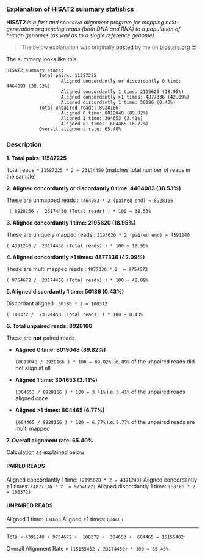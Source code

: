 
### Explanation of [HISAT2](https://ccb.jhu.edu/software/hisat2/index.shtml) summary statistics 

**HISAT2** *is a fast and sensitive alignment program for mapping next-generation sequencing reads (both DNA and RNA) to a population of human genomes (as well as to a single reference genome).*

> The below explanation was originally [posted](https://www.biostars.org/p/313264/#313355) by me on [biostars.org](www.biostars.org) :sunglasses:

The summary looks like this

```
HISAT2 summary stats:
            Total pairs: 11587225
                    Aligned concordantly or discordantly 0 time: 4464083 (38.53%)
                    Aligned concordantly 1 time: 2195620 (18.95%)
                    Aligned concordantly >1 times: 4877336 (42.09%)
                    Aligned discordantly 1 time: 50186 (0.43%)
            Total unpaired reads: 8928166
                    Aligned 0 time: 8019048 (89.82%)
                    Aligned 1 time: 304653 (3.41%)
                    Aligned >1 times: 604465 (6.77%)
            Overall alignment rate: 65.40%

```

### Description


**1. Total pairs: 11587225** 

Total reads = `11587225 * 2 = 23174450` (matches total number of reads in the sample)


**2. Aligned concordantly or discordantly 0 time: 4464083 (38.53%)**

These are unmapped reads :  `4464083 * 2 (paired end) = 8928166`

  

     ( 8928166 /  23174450 (Total reads) ) * 100 ~ 38.53%

**3. Aligned concordantly 1 time: 2195620 (18.95%)**

These are uniquely mapped reads : `2195620 * 2 (paired end) = 4391240`

   

    ( 4391240 /  23174450 (Total reads) ) * 100 ~ 18.95%

**4. Aligned concordantly >1 times: 4877336 (42.09%)**

These are multi mapped reads : `4877336 * 2  = 9754672`

    ( 9754672 /  23174450 (Total reads) ) * 100 ~ 42.09%

**5.Aligned discordantly 1 time: 50186 (0.43%)**

Discordant aligned : `50186 * 2 = 100372`

    ( 100372 /  23174450 (Total reads) ) * 100 ~ 0.43%

**6. Total unpaired reads: 8928166**

These are **not** paired reads

 - **Aligned 0 time: 8019048 (89.82%)**

    `(8019048 / 8928166 ) * 100 = 89.82%`  i.e. `89%` of the unpaired reads did not align at all

 - **Aligned 1 time: 304653 (3.41%)** 

    `(304653 / 8928166 ) * 100 = 3.41%`  i.e. `3.41%` of the unpaired reads aligned once

 - **Aligned >1 times: 604465 (6.77%)**

    `(604465 / 8928166 ) * 100 = 6.77%`  i.e. `6.77%` of the unpaired reads are multi mapped


**7. Overall alignment rate: 65.40%**

Calculation as explained below

#### PAIRED READS

Aligned concordantly 1 time: `(2195620 * 2 = 4391240)`
Aligned concordantly >1 times: `(4877336 * 2  = 9754672)`
Aligned discordantly 1 time: `(50186 * 2 = 100372)`

#### UNPAIRED READS

Aligned 1 time: `304653`
Aligned >1 times: `604465`

----------

Total = `4391240 + 9754672 +  100372 +  304653 +  604465 = 15155402`
    
Overall Alignment Rate = `(15155402 / 23174450) * 100 = 65.40%`
